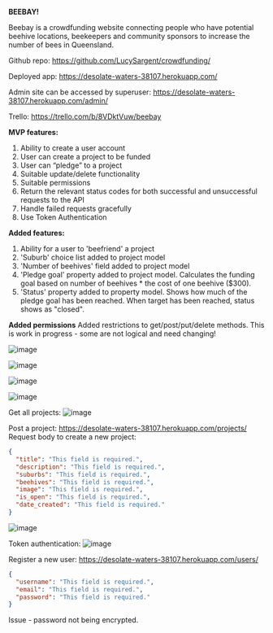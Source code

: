 **BEEBAY!** 

Beebay is a crowdfunding website connecting people who have potential beehive locations, beekeepers and community sponsors to increase the number of bees in Queensland.

Github repo: https://github.com/LucySargent/crowdfunding/

Deployed app: https://desolate-waters-38107.herokuapp.com/ 

Admin site can be accessed by superuser: https://desolate-waters-38107.herokuapp.com/admin/

Trello: https://trello.com/b/8VDktVuw/beebay


**MVP features:** 
1. Ability to create a user account
2. User can create a project to be funded
3. User can “pledge” to a project
4. Suitable update/delete functionality 
5. Suitable permissions
6. Return the relevant status codes for both successful and unsuccessful requests to the API
7. Handle failed requests gracefully
8. Use Token Authentication 


**Added features:**
1. Ability for a user to 'beefriend' a project
2. 'Suburb' choice list added to project model
3. 'Number of beehives' field added to project model
4. 'Pledge goal' property added to project model. Calculates the funding goal based on number of beehives * the cost of one beehive ($300). 
5. 'Status' property added to property model. Shows how much of the pledge goal has been reached. When target has been reached, status shows as "closed".


**Added permissions**
Added restrictions to get/post/put/delete methods. This is work in progress - some are not logical and need changing!

![image](https://user-images.githubusercontent.com/86648895/134766847-25528412-680e-4b56-ac02-6350eb4c0d49.png)

![image](https://user-images.githubusercontent.com/86648895/134766865-2a764ba1-8b66-40d3-9ac9-7140a4092f9b.png)

![image](https://user-images.githubusercontent.com/86648895/134766875-8644eb57-b5f0-43f9-87e7-10275778b1bd.png)

![image](https://user-images.githubusercontent.com/86648895/134766902-608a29b0-d0f1-4d03-bbfd-82517898423d.png)


Get all projects:
![image](https://user-images.githubusercontent.com/86648895/134754607-d6abe65c-7c1c-49e8-872b-8a37a1c1aaea.png)

Post a project:
https://desolate-waters-38107.herokuapp.com/projects/
Request body to create a new project:

```json
{
  "title": "This field is required.",
  "description": "This field is required.",
  "suburbs": "This field is required.",
  "beehives": "This field is required.", 
  "image": "This field is required.",
  "is_open": "This field is required.",
  "date_created": "This field is required."
}
```

![image](https://user-images.githubusercontent.com/86648895/134755452-530fd62d-e456-47fa-bd45-13efeca53b2d.png)

Token authentication:
![image](https://user-images.githubusercontent.com/86648895/134767232-2cefb499-7aa8-4dc6-ac88-063aad2598fc.png)

Register a new user:
https://desolate-waters-38107.herokuapp.com/users/

```json
{
  "username": "This field is required.",
  "email": "This field is required.",
  "password": "This field is required."
}
```
Issue - password not being encrypted.

